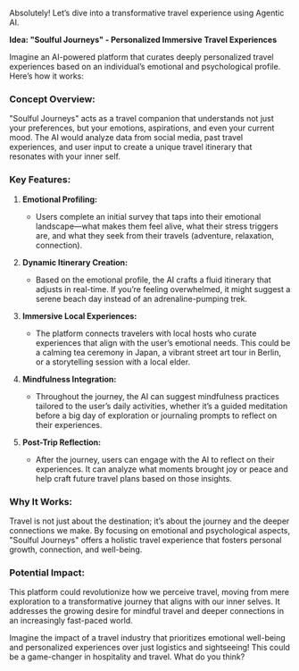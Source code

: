Absolutely! Let’s dive into a transformative travel experience using Agentic AI.

**Idea: "Soulful Journeys" - Personalized Immersive Travel Experiences**

Imagine an AI-powered platform that curates deeply personalized travel experiences based on an individual’s emotional and psychological profile. Here’s how it works:

### Concept Overview:
"Soulful Journeys" acts as a travel companion that understands not just your preferences, but your emotions, aspirations, and even your current mood. The AI would analyze data from social media, past travel experiences, and user input to create a unique travel itinerary that resonates with your inner self.

### Key Features:

1. **Emotional Profiling:**
   - Users complete an initial survey that taps into their emotional landscape—what makes them feel alive, what their stress triggers are, and what they seek from their travels (adventure, relaxation, connection).
  
2. **Dynamic Itinerary Creation:**
   - Based on the emotional profile, the AI crafts a fluid itinerary that adjusts in real-time. If you’re feeling overwhelmed, it might suggest a serene beach day instead of an adrenaline-pumping trek.

3. **Immersive Local Experiences:**
   - The platform connects travelers with local hosts who curate experiences that align with the user’s emotional needs. This could be a calming tea ceremony in Japan, a vibrant street art tour in Berlin, or a storytelling session with a local elder.

4. **Mindfulness Integration:**
   - Throughout the journey, the AI can suggest mindfulness practices tailored to the user’s daily activities, whether it’s a guided meditation before a big day of exploration or journaling prompts to reflect on their experiences.

5. **Post-Trip Reflection:**
   - After the journey, users can engage with the AI to reflect on their experiences. It can analyze what moments brought joy or peace and help craft future travel plans based on those insights.

### Why It Works:
Travel is not just about the destination; it’s about the journey and the deeper connections we make. By focusing on emotional and psychological aspects, "Soulful Journeys" offers a holistic travel experience that fosters personal growth, connection, and well-being.

### Potential Impact:
This platform could revolutionize how we perceive travel, moving from mere exploration to a transformative journey that aligns with our inner selves. It addresses the growing desire for mindful travel and deeper connections in an increasingly fast-paced world.

Imagine the impact of a travel industry that prioritizes emotional well-being and personalized experiences over just logistics and sightseeing! This could be a game-changer in hospitality and travel. What do you think?